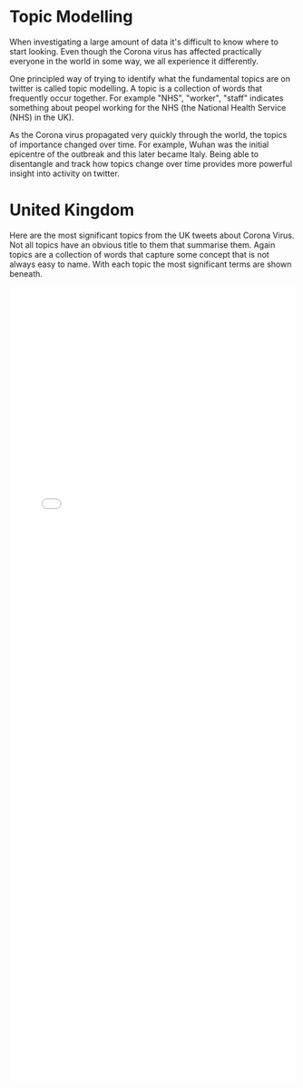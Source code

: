 # Topic Modelling

When investigating a large amount of data it's difficult to know where to start looking. Even though the Corona virus has affected practically everyone in the world in some way, we all experience it differently.

One principled way of trying to identify what the fundamental topics are on twitter is called topic modelling. A topic is a collection of words that frequently occur together. For example "NHS", "worker", "staff" indicates something about peopel working for the NHS (the National Health Service (NHS) in the UK).

As the Corona virus propagated very quickly through the world, the topics of importance changed over time. For example, Wuhan was the initial epicentre of the outbreak and this later became Italy. Being able to disentangle and track how topics change over time provides more powerful insight into activity on twitter.

# United Kingdom

Here are the most significant topics from the UK tweets about Corona Virus. Not all topics have an obvious title to them that summarise them. Again topics are a collection of words that capture some concept that is not always easy to name.
With each topic the most significant terms are shown beneath. 

<iframe src="./plots/dtm/uk_dtm.html" 
        frameborder="0"
        height="1400px"
        width="100%"
        onload="resizeIframe(this)"
        ></iframe>
      